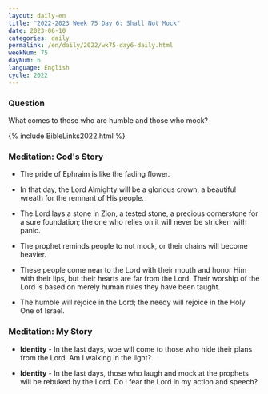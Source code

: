 ```yaml
---
layout: daily-en
title: "2022-2023 Week 75 Day 6: Shall Not Mock"
date: 2023-06-10
categories: daily
permalink: /en/daily/2022/wk75-day6-daily.html
weekNum: 75
dayNum: 6
language: English
cycle: 2022
---
```


### Question     
What comes to those who are humble and those who mock?

{% include BibleLinks2022.html %} 

### Meditation: God's Story   
+ The pride of Ephraim is like the fading flower. 

+ In that day, the Lord Almighty will be a glorious crown, a beautiful wreath for the remnant of His people. 

+ The Lord lays a stone in Zion, a tested stone, a precious cornerstone for a sure foundation; the one who relies on it will never be stricken with panic. 

+ The prophet reminds people to not mock, or their chains will become heavier. 

+ These people come near to the Lord with their mouth and honor Him with their lips, but their hearts are far from the Lord. Their worship of the Lord is based on merely human rules they have been taught. 

+ The humble will rejoice in the Lord; the needy will rejoice in the Holy One of Israel. 

### Meditation: My Story   
+ **Identity** - In the last days, woe will come to those who hide their plans from the Lord. Am I walking in the light? 

+ **Identity** - In the last days, those who laugh and mock at the prophets will be rebuked by the Lord. Do I fear the Lord in my action and speech? 
